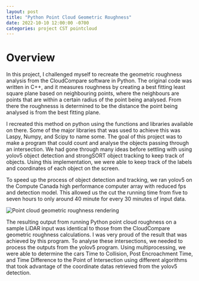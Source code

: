 ```yaml
---
layout: post
title: "Python Point Cloud Geometric Roughness"
date: 2022-10-10 12:00:00 -0700
categories: project CST pointcloud
---
```


# Overview

 In this project, I challenged myself to recreate the geometric roughness analysis from the CloudCompare software in Python. The original code was written in C++, and it measures roughness by creating a best fitting least square plane based on neighbouring points, where the neighbours are points that are within a certain radius of the point being analysed. From there the roughnesss is determined to be the distance the point being analysed is from the best fitting plane.

I recreated this method on python using the functions and libraries available
on there. Some of the major libraries that was used to achieve this was Laspy,
Numpy, and Scipy to name some. The goal of this project was to make a program
that could count and analyse
the objects passing through an intersection. We had gone through many ideas
before settling with using yolov5 object detection and strongSORT object
tracking to keep track of objects. Using this implementation, we were able to
keep track of the labels and coordinates of each object on the screen.

To speed up the process of object detection and tracking, we ran yolov5 on the
Compute Canada high performance computer array with reduced fps and detection
model. This allowed us the cut the running time from five to seven hours to
only around 40 minute for every 30 minutes of input data.

![Point cloud geometric roughness rendering](assets/images/python_geo_roughness/roughness0.3road1.jpg)

The resulting output from running Python point cloud roughness on a sample LiDAR input was identical to those from the CloudCompare geometric roughness calculations. I was very proud of the result that was achieved by this program. To analyse these intersections, we needed to process the outputs from the
yolov5 program. Using multiprocessing, we were able to determine the cars Time
to Collision, Post Encroachment Time, and Time Difference to the Point of
Intersection using different algorithms that took advantage of the coordinate
datas retrieved from the yolov5 detection.

